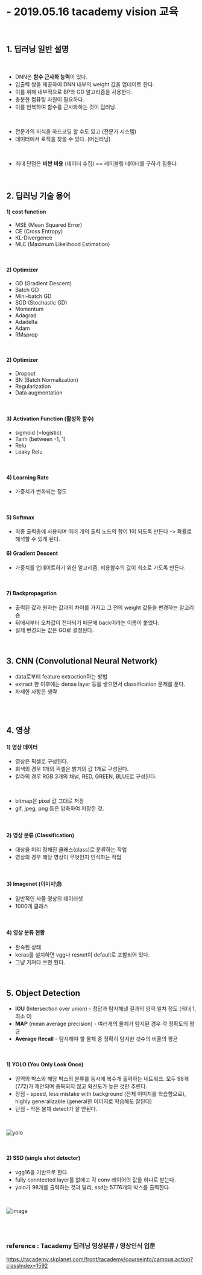 # - 2019.05.16 tacademy vision 교육 

<br>

## 1. 딥러닝 일반 설명

<br>

+ DNN은 **함수 근사화 능력**이 있다.
+ 입출력 쌍을 제공하여 DNN 내부의 weight 값을 업데이트 한다.
+ 이를 위해 내부적으로 BP와 GD 알고리즘을 사용한다.
+ 충분한 컴퓨팅 자원이 필요하다.
+ 이를 반복하여 함수를 근사화하는 것이 딥러닝.

<br>

+ 전문가의 지식을 하드코딩 할 수도 있고 (전문가 시스템)
+ 데이터에서 로직을 찾을 수 있다. (머신러닝)

<br>

+ 최대 단점은 **비싼 비용** (데이터 수집) == 레이블링 데이터를 구하기 힘들다


<br>

## 2. 딥러닝 기술 용어

#### 1) **cost function**

+ MSE (Mean Squared Error)
+ CE (Cross Entropy)
+ KL-Divergence 
+ MLE (Maximum Likelihood Estimation)

<br> 

#### 2) Optimizer 
+ GD (Gradient Descent)
+ Batch GD
+ Mini-batch GD
+ SGD (Stochastic GD)
+ Momentum
+ Adagrad
+ Adadelta
+ Adam
+ RMsprop

<br>

#### 2) Optimizer
+ Dropout
+ BN (Batch Normalization)
+ Regularization
+ Data augmentation

<br>

#### 3) Activation Function (활성화 함수)
+ sigmoid (=logistic)
+ Tanh (between -1, 1)
+ Relu 
+ Leaky Relu

<br>

#### 4) Learning Rate
+ 가중치가 변화되는 정도

<br>

#### 5) Softmax
+ 최종 출력층에 사용되며 여러 개의 출력 노드의 합이 1이 되도록 만든다 -> 확률로 해석할 수 있게 된다.

#### 6) Gradient Descent
+ 가중치를 업데이트하기 위한 알고리즘. 비용함수의 값이 최소로 가도록 만든다.
  
<br>

#### 7) Backpropagation
+ 출력된 값과 원하는 값과의 차이를 가지고 그 전의 weight 값들을 변경하는 알고리즘
+ 뒤에서부터 오차값이 전파되기 때문에 back이라는 이름이 붙었다.
+ 실제 변경되는 값은 GD로 결정된다.

<br>

## 3. CNN (Convolutional Neural Network)
+ data로부터 feature extraction하는 방법
+ extract 한 이후에는 dense layer 등을 쌓으면서 classification 문제를 푼다.
+ 자세한 사항은 생략

<br>
<br>



## 4. 영상

#### 1) 영상 데이터

+ 영상은 픽셀로 구성된다.
+ 회색의 경우 1개의 픽셀은 밝기의 값 1개로 구성된다.
+ 칼라의 경우 RGB 3개의 채널, RED, GREEN, BLUE로 구성된다.

<br>

+ bitmap은 pixel 값 그대로 저장
+ gif, jpeg, png 등은 압축하여 저장한 것.

<br>


#### 2) 영상 분류 (Classification)

+ 대상을 미리 정해진 클래스(class)로 분류하는 작업
+ 영상의 경우 해당 영상이 무엇인지 인식하는 작업

<br>

#### 3) Imagenet (이미지넷)

+ 일반적인 사물 영상의 데이터셋
+ 1000개 클래스

<br>

#### 4) 영상 분류 현황
+ 완숙된 상태
+ keras를 설치하면 vgg나 resnet이 default로 포함되어 있다.
+ 그냥 가져다 쓰면 된다.

<br>

## 5. Object Detection

+ **IOU** (Intersection over union) - 정답과 탐지해낸 결과의 영역 일치 정도 (최대 1, 최소 0)
+ **MAP** (mean average precision) - 여러개의 물체가 탐지된 경우 각 정확도의 평균
+ **Average Recall** - 탐지해야 할 물체 중 정확히 탐지한 갯수의 비율의 평균

<br>

#### 1) YOLO (You Only Look Once)
+ 영역의 박스와 해당 박스의 분류를 동시에 복수개 출력하는 네트워크. 모두 98개 (7*7*2)가 제안되며 중복되지 않고 확신도가 높은 것만 추린다.
+ 장점 - speed, less mistake with background (전체 이미지를 학습함으로), highly generalizable (general한 이미지로 학습해도 잘된다)
+ 단점 - 작은 물체 detect가 잘 안된다.

<br>

![yolo](https://user-images.githubusercontent.com/40786348/57838237-4769e980-77ff-11e9-9f7b-3217bf1f4141.PNG)

<br>

#### 2) SSD (single shot detector)
+ vgg16을 기반으로 한다.
+ fully conntected layer를 없애고 각 conv 레이어의 값을 하나로 받는다.
+ yolo가 98개를 출력하는 것과 달리, ssd는 5776개의 박스를 출력한다. 

<br>

![image](https://user-images.githubusercontent.com/40786348/57838190-31f4bf80-77ff-11e9-8b3d-546a02993bd8.png)

<br>
<br>

### reference : Tacademy 딥러닝 영상분류 / 영상인식 입문
https://tacademy.skplanet.com/front/tacademy/courseinfo/campus.action?classIndex=1592